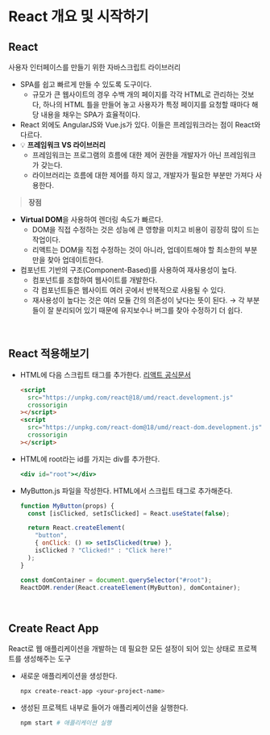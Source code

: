 # React 개요 및 시작하기

## React

사용자 인터페이스를 만들기 위한 자바스크립트 라이브러리

- SPA를 쉽고 빠르게 만들 수 있도록 도구이다.
  - 규모가 큰 웹사이트의 경우 수백 개의 페이지를 각각 HTML로 관리하는 것보다, 하나의 HTML 틀을 만들어 놓고 사용자가 특정 페이지를 요청할 때마다 해당 내용을 채우는 SPA가 효율적이다.
- React 외에도 AngularJS와 Vue.js가 있다. 이들은 프레임워크라는 점이 React와 다르다.
- 💡 **프레임워크 VS 라이브러리**
  - 프레임워크는 프로그램의 흐름에 대한 제어 권한을 개발자가 아닌 프레임워크가 갖는다.
  - 라이브러리는 흐름에 대한 제어를 하지 않고, 개발자가 필요한 부분만 가져다 사용한다.

> **장점**

- **Virtual DOM**을 사용하여 렌더링 속도가 빠르다.
  - DOM을 직접 수정하는 것은 성능에 큰 영향을 미치고 비용이 굉장히 많이 드는 작업이다.
  - 리액트는 DOM을 직접 수정하는 것이 아니라, 업데이트해야 할 최소한의 부분만을 찾아 업데이트한다.
- 컴포넌트 기반의 구조(Component-Based)를 사용하여 재사용성이 높다.
  - 컴포넌트를 조합하여 웹사이트를 개발한다.
  - 각 컴포넌트들은 웹사이트 여러 곳에서 반복적으로 사용될 수 있다.
  - 재사용성이 높다는 것은 여러 모듈 간의 의존성이 낮다는 뜻이 된다. → 각 부분들이 잘 분리되어 있기 때문에 유지보수나 버그를 찾아 수정하기 더 쉽다.

<br/>

## React 적용해보기

- HTML에 다음 스크립트 태그를 추가한다. [리액트 공식문서](https://ko.legacy.reactjs.org/docs/add-react-to-a-website.html)
  ```html
  <script
    src="https://unpkg.com/react@18/umd/react.development.js"
    crossorigin
  ></script>
  <script
    src="https://unpkg.com/react-dom@18/umd/react-dom.development.js"
    crossorigin
  ></script>
  ```
- HTML에 root라는 id를 가지는 div를 추가한다.
  ```jsx
  <div id="root"></div>
  ```
- MyButton.js 파일을 작성한다. HTML에서 스크립트 태그로 추가해준다.

  ```jsx
  function MyButton(props) {
    const [isClicked, setIsClicked] = React.useState(false);

    return React.createElement(
      "button",
      { onClick: () => setIsClicked(true) },
      isClicked ? "Clicked!" : "Click here!"
    );
  }

  const domContainer = document.querySelector("#root");
  ReactDOM.render(React.createElement(MyButton), domContainer);
  ```

<br/>

## Create React App

React로 웹 애플리케이션을 개발하는 데 필요한 모든 설정이 되어 있는 상태로 프로젝트를 생성해주는 도구

- 새로운 애플리케이션을 생성한다.
  ```bash
  npx create-react-app <your-project-name>
  ```
- 생성된 프로젝트 내부로 들어가 애플리케이션을 실행한다.
  ```bash
  npm start # 애플리케이션 실행
  ```
